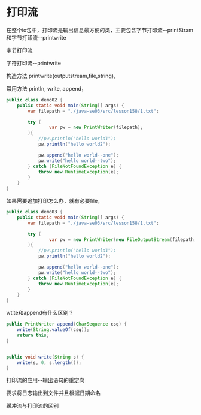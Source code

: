


# 打印流

在整个io包中，打印流是输出信息最方便的类，主要包含字节打印流--printStram和字节打印流--printwrite


字节打印流

字符打印流--printwrite

构造方法
printwrite(outputstream,file,string),




常用方法
println,
write,
append，

```java
public class demo02 {
    public static void main(String[] args) {
        var filepath = "./java-se03/src/lesson158/1.txt";

        try (
                var pw = new PrintWriter(filepath);
        ){
            //pw.println("hello world1");
            pw.println("hello world2");

            pw.append("hello world--one");
            pw.write("hello world--two");
        } catch (FileNotFoundException e) {
            throw new RuntimeException(e);
        }
    }
}
```

如果需要追加打印怎么办，就有必要file，
```java
public class demo03 {
    public static void main(String[] args) {
        var filepath = "./java-se03/src/lesson158/1.txt";

        try (
                var pw = new PrintWriter(new FileOutputStream(filepath,true));
        ){
            //pw.println("hello world1");
            pw.println("hello world2");

            pw.append("hello world--one");
            pw.write("hello world--two");
        } catch (FileNotFoundException e) {
            throw new RuntimeException(e);
        }
    }
}
```





wtite和append有什么区别？
```java
public PrintWriter append(CharSequence csq) {
	write(String.valueOf(csq));
	return this;
}


public void write(String s) {
    write(s, 0, s.length());
}


```

打印流的应用--输出语句的重定向

要求将日志输出到文件并且根据日期命名





缓冲流与打印流的区别








